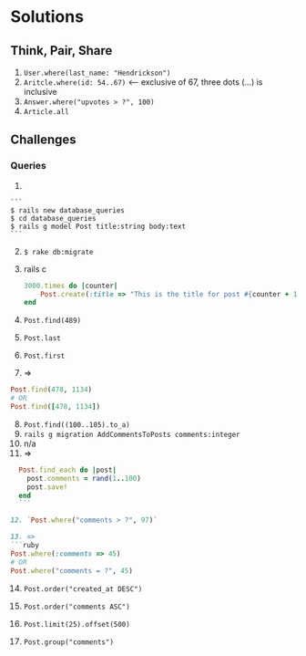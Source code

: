 # Solutions

## Think, Pair, Share

1. `User.where(last_name: "Hendrickson")`
2. `Aritcle.where(id: 54..67)` <-- exclusive of 67, three dots (...) is inclusive
3. `Answer.where("upvotes > ?", 100)`
4. `Article.all`

## Challenges
### Queries
1.

    ```
    $ rails new database_queries
    $ cd database_queries
    $ rails g model Post title:string body:text
    ```
2. `$ rake db:migrate`
3. rails c

    ```ruby
    3000.times do |counter|
        Post.create(:title => "This is the title for post #{counter + 1}", :body => "This is the body for post #{counter + 1}")
    end
    ```
4. `Post.find(489)`
5. `Post.last`
6. `Post.first`
7. =>
  ```ruby
  Post.find(478, 1134)
  # OR
  Post.find([478, 1134])
  ```
8. `Post.find((100..105).to_a)`
9. `rails g migration AddCommentsToPosts comments:integer`
10. n/a
11. =>
  ```ruby
    Post.find_each do |post|
      post.comments = rand(1..100)
      post.save!
    end
    ```

12. `Post.where("comments > ?", 97)`

13. =>
  ```ruby
  Post.where(:comments => 45)
  # OR
  Post.where("comments = ?", 45)
  ```

14. `Post.order("created_at DESC")`

15. `Post.order("comments ASC")`

16. `Post.limit(25).offset(500)`

17. `Post.group("comments")`
